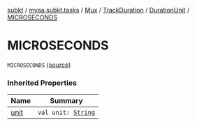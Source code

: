 [subkt](../../../../index.md) / [myaa.subkt.tasks](../../../index.md) / [Mux](../../index.md) / [TrackDuration](../index.md) / [DurationUnit](index.md) / [MICROSECONDS](./-m-i-c-r-o-s-e-c-o-n-d-s.md)

# MICROSECONDS

`MICROSECONDS` [(source)](https://github.com/Myaamori/SubKt/blob/0.1.11/src/main/kotlin/myaa/subkt/tasks/muxtask.kt#L143)

### Inherited Properties

| Name | Summary |
|---|---|
| [unit](unit.md) | `val unit: `[`String`](https://kotlinlang.org/api/latest/jvm/stdlib/kotlin/-string/index.html) |

